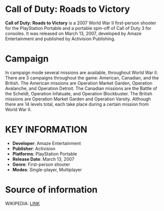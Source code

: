 # Call of Duty: Roads to Victory

**Call of Duty: Roads to Victory** is a 2007 World War II first-person shooter for the PlayStation Portable and a portable spin-off of Call of Duty 3 for consoles. It was released on March 13, 2007, developed by Amaze Entertainment and published by Activision Publishing.
# Campaign
In campaign mode several missions are available, throughout World War II. There are 3 campaigns throughout the game: American, Canadian, and the British. The American missions are Operation Market Garden, Operation Avalanche, and Operation Detroit. The Canadian missions are the Battle of the Scheldt, Operation Infatuate, and Operation Blockbuster. The British missions are Operation Market Garden and Operation Varsity. Although there are 14 levels total, each take place during a certain mission from World War II.
# KEY INFORMATION

- **Developer**: Amaze Entertainment
- **Publisher**: Activision
- **Platforms**: PlayStation Portable
- **Release Date**:  March 13, 2007
- **Genre**: First-person shooter
- **Modes**: Single-player, Multiplayer
# Source of information
 WIKIPEDIA: [LINK](https://en.wikipedia.org/wiki/Call_of_Duty:_Roads_to_Victory)
